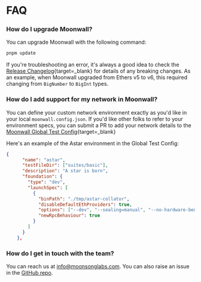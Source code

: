 # FAQ

### How do I upgrade Moonwall?

You can upgrade Moonwall with the following command:

```bash
pnpm update
```

If you're troubleshooting an error, it's always a good idea to check the [Release Changelog](https://github.com/Moonsong-Labs/moonwall/releases){target=_blank} for details of any breaking changes. As an example, when Moonwall upgraded from Ethers v5 to v6, this required changing from `BigNumber` to `BigInt` types. 

### How do I add support for my network in Moonwall?

You can define your custom network environment exactly as you'd like in your local `moonwall.config.json`. If you'd like other folks to refer to your environment specs, you can submit a PR to add your network details to the [Moonwall Global Test Config](https://github.com/Moonsong-Labs/moonwall/blob/main/test/moonwall.config.json){target=_blank}

Here's an example of the Astar environment in the Global Test Config:

```json
{
      "name": "astar",
      "testFileDir": ["suites/basic"],
      "description": "A star is born",
      "foundation": {
        "type": "dev",
        "launchSpec": [
          {
            "binPath": "./tmp/astar-collator",
            "disableDefaultEthProviders": true,
            "options": ["--dev", "--sealing=manual", "--no-hardware-benchmarks", "--no-telemetry"],
            "newRpcBehaviour": true
          }
        ]
      }
    },
```


### How do I get in touch with the team?

You can reach us at info@moonsonglabs.com. You can also raise an issue in the [GitHub repo](https://github.com/Moonsong-Labs/moonwall/issues/new).